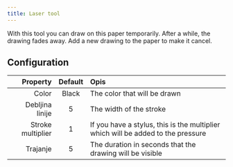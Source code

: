 ```yaml
---
title: Laser tool
---
```


With this tool you can draw on this paper temporarily. After a while, the drawing fades away. Add a new drawing to the paper to make it cancel.

## Configuration

|          Property | Default | Opis                                                                             |
| ----------------: | :-----: | :------------------------------------------------------------------------------- |
|             Color |  Black  | The color that will be drawn                                                     |
|   Debljina linije |    5    | The width of the stroke                                                          |
| Stroke multiplier |    1    | If you have a stylus, this is the multiplier which will be added to the pressure |
|          Trajanje |    5    | The duration in seconds that the drawing will be visible                         |
